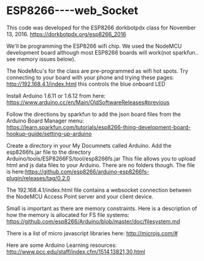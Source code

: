 # ESP8266----web_Socket

This code was developed for the ESP8266 dorkbotpdx class for November 13, 2016.
https://dorkbotpdx.org/esp8266_2016

We'll be programming the ESP8266 wifi chip. We used the NodeMCU development board although most ESP8266 boards will work(not sparkfun.. see memory issues below).

The NodeMcu's for the class are pre-programmed as wifi hot spots. Try connecting to your board with your phone and trying these pages: http://192.168.4.1/index.html this controls the blue onboard LED

Install Arduino 1.6.11 or 1.6.12 from here: https://www.arduino.cc/en/Main/OldSoftwareReleases#previous

Follow the directions by sparkfun to add the json board files from the Arduino Board Manager menu: https://learn.sparkfun.com/tutorials/esp8266-thing-development-board-hookup-guide/setting-up-arduino

Create a directory in your My Documnets called Arduino. Add the esp8266fs.jar file to the directory Arduino/tools/ESP8266FS/tool/esp8266fs.jar This file allows you to upload html and js data files to your Arduino. There are no folders though. The file is here:https://github.com/esp8266/arduino-esp8266fs-plugin/releases/tag/0.2.0

The 192.168.4.1/index.html file contains a websocket connection between the NodeMCU Access Point server and your client device.

Small is important as there are memory constraints. Here is a description of how the memory is allocated for FS file systems: https://github.com/esp8266/Arduino/blob/master/doc/filesystem.md

There is a list of micro javascript libraries here: http://microjs.com/#

Here are some Arduino Learning resources: http://www.pcc.edu/staff/index.cfm/1514,13821,30,html
